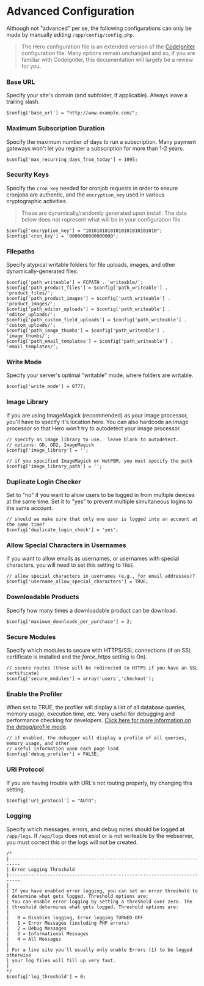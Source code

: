 # Advanced Configuration

Although not "advanced" per se, the following configurations can only be made by manually editing `/app/config/config.php`.

> The Hero configuration file is an extended version of the [CodeIgniter](/docs/developers/codeigniter.md) configuration file.  Many options remain unchanged and so, if you are familiar with CodeIgniter, this documentation will largely be a review for you.

### Base URL

Specify your site's domain (and subfolder, if applicable).  Always leave a trailing slash.

```
$config['base_url']	= "http://www.example.com/";
```

### Maximum Subscription Duration

Specify the maximum number of days to run a subscription.  Many payment gateways won't let you register a subscription for more than 1-2 years.

```
$config['max_recurring_days_from_today'] = 1095;
```

### Security Keys

Specify the `cron_key` needed for cronjob requests in order to ensure cronjobs are authentic, and the `encryption_key` used in various cryptographic activities.

> These are dynamically/randomly generated upon install.  The data below does not represent what will be in your configuration file.

```
$config['encryption_key'] = "10101010101010101010101010";
$config['cron_key'] = '0000000000000000';
```

### Filepaths

Specify atypical writable folders for file uploads, images, and other dynamically-generated files.

```
$config['path_writeable'] = FCPATH . 'writeable/';
$config['path_product_files'] = $config['path_writeable'] . 'product_files/';
$config['path_product_images'] = $config['path_writeable'] . 'product_images/';
$config['path_editor_uploads'] = $config['path_writeable'] . 'editor_uploads/';
$config['path_custom_field_uploads'] = $config['path_writeable'] . 'custom_uploads/';
$config['path_image_thumbs'] = $config['path_writeable'] . 'image_thumbs/';
$config['path_email_templates'] = $config['path_writeable'] . 'email_templates/';
```

### Write Mode

Specify your server's optimal "writable" mode, where folders are writable.

```
$config['write_mode'] = 0777;
```

### Image Library

If you are using ImageMagick (recommended) as your image processor, you'll have to specify it's location here.  You can also hardcode an image processor so that Hero won't try to autodetect your image processor.

```
// specify an image library to use.  leave blank to autodetect.
// options: GD, GD2, ImageMagick
$config['image_library'] = '';

// if you specified ImageMagick or NetPBM, you must specify the path
$config['image_library_path'] = '';
```

### Duplicate Login Checker

Set to "no" if you want to allow users to be logged in from multiple devices at the same time.  Set it to "yes" to prevent multiple simultaneous logins to the same account.

```
// should we make sure that only one user is logged into an account at the same time?
$config['duplicate_login_check'] = 'yes';
```

### Allow Special Characters in Usernames

If you want to allow emails as usernames, or usernames with special characters, you will need to set this setting to `TRUE`.

```
// allow special characters in usernames (e.g., for email addresses)?
$config['username_allow_special_characters'] = TRUE;
```

### Downloadable Products

Specify how many times a downloadable product can be download.

```
$config['maximum_downloads_per_purchase'] = 2;
```

### Secure Modules

Specify which modules to secure with HTTPS/SSL connections (if an SSL certificate is installed and the *force_https* setting is On).

```
// secure routes (these will be redirected to HTTPS if you have an SSL certificate)
$config['secure_modules'] = array('users','checkout');
```

### Enable the Profiler

When set to TRUE, the profiler will display a list of all database queries, memory usage, execution time, etc.  Very useful for debugging and performance checking for developers.  [Click here for more information on the debug/profile mode](/docs/developers/profiling.md).

```
// if enabled, the debugger will display a profile of all queries, memory usage, and other
// useful information upon each page load
$config['debug_profiler'] = FALSE;
```

### URI Protocol

If you are having trouble with URL's not routing properly, try changing this setting.

```
$config['uri_protocol']	= "AUTO";
```

### Logging

Specify which messages, errors, and debug notes should be logged at `/app/logs`.  If `/app/logs` does not
exist or is not writeable by the webserver, you must correct this or the logs will not be created.

```
/*
|--------------------------------------------------------------------------
| Error Logging Threshold
|--------------------------------------------------------------------------
|
| If you have enabled error logging, you can set an error threshold to 
| determine what gets logged. Threshold options are:
| You can enable error logging by setting a threshold over zero. The
| threshold determines what gets logged. Threshold options are:
|
|	0 = Disables logging, Error logging TURNED OFF
|	1 = Error Messages (including PHP errors)
|	2 = Debug Messages
|	3 = Informational Messages
|	4 = All Messages
|
| For a live site you'll usually only enable Errors (1) to be logged otherwise
| your log files will fill up very fast.
|
*/
$config['log_threshold'] = 0;
```